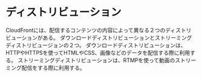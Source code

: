 # ディストリビューション
CloudFrontには、配信するコンテンツの内容によって異なる２つのディストリビューションがある。
ダウンロードディストリビューションとストリーミングディストリビュージョンの２つ。
ダウンロードディストリビューションは、HTTPやHTTPSを使ってHTMLやCSS、画像などのデータを配信する際に利用する。
ストリーミングディストリビューションは、RTMPを使って動画のストリーミング配信をする際に利用する。
